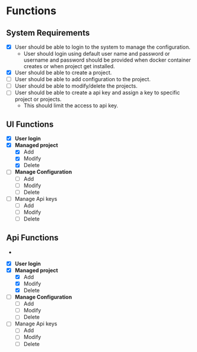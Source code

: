 # Functions

## System Requirements

 - [x] User should be able to login to the system to manage the configuration.
   - User should login using default user name and password or username and password should be provided when docker container creates or when project get installed.   
 - [x] User should be able to create a project.
 - [ ] User should be able to add configuration to the project.
 - [ ] User should be able to modify/delete the projects.
 - [ ] User should be able to create a api key and assign a key to specific project or projects.
   - This should limit the access to api key.

## UI Functions

- [x] **User login**
- [x] **Managed project**
   - [x] Add
   - [x] Modify
   - [x] Delete
- [ ] **Manage Configuration**
  - [ ] Add
  - [ ] Modify
  - [ ] Delete
- [ ] Manage Api keys
   - [ ] Add
   - [ ] Modify
   - [ ] Delete

## Api Functions
- 
- [x] **User login**
- [x] **Managed project**
   - [x] Add
   - [x] Modify
   - [x] Delete
- [ ] **Manage Configuration**
   - [ ] Add
   - [ ] Modify
   - [ ] Delete
- [ ] Manage Api keys
   - [ ] Add
   - [ ] Modify
   - [ ] Delete